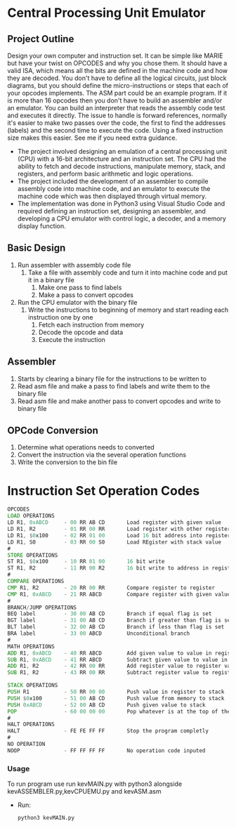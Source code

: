 <!-- ABOUT THE PROJECT -->
# Central Processing Unit Emulator

## Project Outline

​​Design your own computer and instruction set.  It can be simple like MARIE but have your twist on OPCODES and why you chose them.  It should have a valid ISA, which means all the bits are defined in the machine code and how they are decoded.  You don't have to define all the logical circuits, just block diagrams, but you should define the micro-instructions or steps that each of your opcodes implements.  The ASM part could be an example program.   If it is more than 16 opcodes then you don't have to build an assembler and/or an emulator.  You can build an interpreter that reads the assembly code test and executes it directly.  The issue to handle is forward references, normally it's easier to make two passes over the code, the first to find the addresses (labels) and the second time to execute the code.  Using a fixed instruction size makes this easier.  See me if you need extra guidance.

* The project involved designing an emulation of a central processing unit (CPU) with a 16-bit architecture and an instruction set. The CPU had the ability to fetch and decode instructions, manipulate memory, stack, and registers, and perform basic arithmetic and logic operations. 
* The project included the development of an assembler to compile assembly code into machine code, and an emulator to execute the machine code which was then displayed through virtual memory. 
* The implementation was done in Python3 using Visual Studio Code and required defining an instruction set, designing an assembler, and developing a CPU emulator with control logic, a decoder, and a memory display function.

## Basic Design
1. Run assembler with assembly code file
   1. Take a file with assembly code and turn it into machine code and put it in a binary file
      1. Make one pass to find labels
      2. Make a pass to convert opcodes
2. Run the CPU emulator with the binary file
   1. Write the instructions to beginning of memory and start reading each instruction one by one
      1. Fetch each instruction from memory
      2. Decode the opcode and data
      3. Execute the instruction

## Assembler
1. Starts by clearing a binary file for the instructions to be written to
2. Read asm file and make a pass to find labels and write them to the binary file
3. Read asm file and make another pass to convert opcodes and write to binary file


## OPCode Conversion
1. Determine what operations needs to converted
2. Convert the instruction via the several operation functions
3. Write the conversion to the bin file


# Instruction Set Operation Codes
```asm
OPCODES
LOAD OPERATIONS
LD R1, 0xABCD     - 00 RR AB CD       Load register with given value
LD R1, R2         - 01 RR 00 RR       Load register with other register
LD R1, $0x100     - 02 RR 01 00       Load 16 bit address into register
LD R1, S0         - 03 RR 00 S0       Load REgister with stack value
#
STORE OPERATIONS
ST R1, $0x100     - 10 RR 01 00       16 bit write
ST R1, R2         - 11 RR 00 R2       16 bit write to address in register
#
COMPARE OPERATIONS
CMP R1, R2        - 20 RR 00 RR       Compare register to register
CMP R1, 0xABCD    - 21 RR ABCD        Compare register with given value
#
BRANCH/JUMP OPERATIONS
BEQ label         - 30 00 AB CD       Branch if equal flag is set
BGT label         - 31 00 AB CD       Branch if greater than flag is set
BLT label         - 32 00 AB CD       Branch if less than flag is set
BRA label         - 33 00 ABCD        Unconditional branch
#
MATH OPERATIONS
ADD R1, 0xABCD    - 40 RR ABCD        Add given value to value in register
SUB R1, 0xABCD    - 41 RR ABCD        Subtract given value to value in register
ADD R1, R2        - 42 RR 00 RR       Add register value to register value
SUB R1, R2        - 43 RR 00 RR       Subtract register value to register value

STACK OPERATIONS
PUSH R1           - 50 RR 00 00       Push value in register to stack
PUSH $0x100       - 51 00 AB CD       Push value from memory to stack
PUSH 0xABCD       - 52 00 AB CD       Push given value to stack
POP               - 60 00 00 00       Pop whatever is at the top of the stack
#
HALT OPERATIONS
HALT              - FE FE FF FF       Stop the program completly
#
NO OPERATION
NOOP              - FF FF FF FF       No operation code inputed
```

### Usage

To run program use run kevMAIN.py with python3 alongside kevASSEMBLER.py,kevCPUEMU.py and kevASM.asm

* Run:
   ```sh
   python3 kevMAIN.py
   ```
